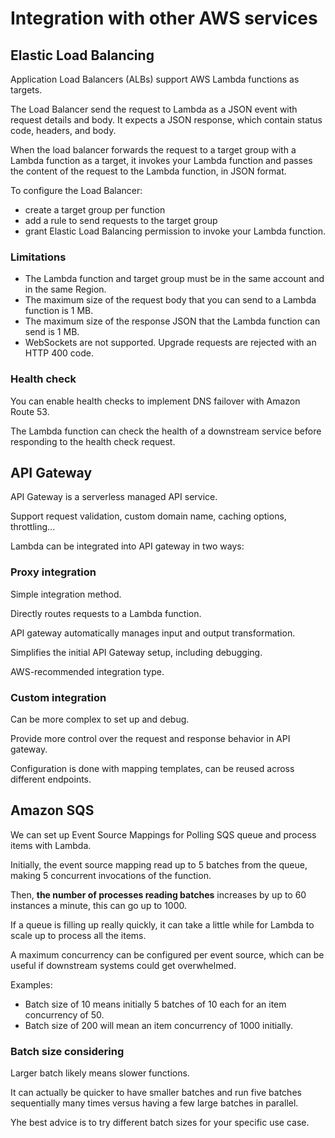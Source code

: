 # Integration with other AWS services

## Elastic Load Balancing

Application Load Balancers (ALBs) support AWS Lambda functions as targets.

The Load Balancer send the request to Lambda as a JSON event with request details and body. It expects a JSON response, which contain status code, headers, and body.

When the load balancer forwards the request to a target group with a Lambda function as a target, it invokes your Lambda function and passes the content of the request to the Lambda function, in JSON format.

To configure the Load Balancer:
- create a target group per function
- add a rule to send requests to the target group
- grant Elastic Load Balancing permission to invoke your Lambda function.


### Limitations

- The Lambda function and target group must be in the same account and in the same Region.
- The maximum size of the request body that you can send to a Lambda function is 1 MB.
- The maximum size of the response JSON that the Lambda function can send is 1 MB.
- WebSockets are not supported. Upgrade requests are rejected with an HTTP 400 code.


### Health check

You can enable health checks to implement DNS failover with Amazon Route 53. 

The Lambda function can check the health of a downstream service before responding to the health check request.


## API Gateway

API Gateway is a serverless managed API service.

Support request validation, custom domain name, caching options, throttling...

Lambda can be integrated into API gateway in two ways:

### Proxy integration

Simple integration method.

Directly routes requests to a Lambda function.

API gateway automatically manages input and output transformation.

Simplifies the initial API Gateway setup, including debugging.

AWS-recommended integration type.

### Custom integration

Can be more complex to set up and debug.

Provide more control over the request and response behavior in API gateway.

Configuration is done with mapping templates, can be reused across different endpoints.


## Amazon SQS

We can set up Event Source Mappings for Polling SQS queue and process items with Lambda.

Initially, the event source mapping read up to 5 batches from the queue, making 5 concurrent invocations of the function.

Then, **the number of processes reading batches** increases by up to 60 instances a minute, this can go up to 1000.

If a queue is filling up really quickly, it can take a little while for Lambda to scale up to process all the items.

A maximum concurrency can be configured per event source, which can be useful if downstream systems could get overwhelmed.

Examples:
- Batch size of 10 means initially 5 batches of 10 each for an item concurrency of 50.
- Batch size of 200 will mean an item concurrency of 1000 initially.

### Batch size considering

Larger batch likely means slower functions.

It can actually be quicker to have smaller batches and run five batches sequentially many times versus having a few large batches in parallel.

Yhe best advice is to try different batch sizes
for your specific use case.